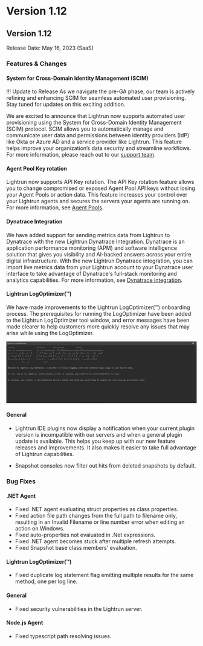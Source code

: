 # Version 1.12

## Version 1.12

Release Date: May 16, 2023 (SaaS)

### Features & Changes

#### System for Cross-Domain Identity Management (SCIM)

!!! Update to Release
    As we navigate the pre-GA phase, our team is actively refining and enhancing SCIM for seamless automated user provisioning. <br> Stay tuned for updates on this exciting addition.

We are excited to announce that Lightrun now supports automated user provisioning using the System for Cross-Domain Identity Management (SCIM) protocol. SCIM allows you to automatically manage and communicate user data and permissions between identity providers (IdP) like Okta or Azure AD and a service provider like Lightrun. This feature helps improve your organization’s data security and streamline workflows. For more information, please reach out to our [support team](https://go.lightrun.com/contact-us). 

#### Agent Pool Key rotation 

  Lightrun now supports API Key rotation. The API Key rotation feature allows you to change compromised or exposed Agent Pool API keys without losing your Agent Pools or action data. This feature increases your control over your Lightrun agents and secures the servers your agents are running on. For more information, see [Agent Pools](/rbac/manage-pools/).

#### Dynatrace Integration

  We have added support for sending metrics data from Lightrun to Dynatrace with the new Lightrun Dynatrace Integration. Dynatrace is an application performance monitoring (APM) and software intelligence solution that gives you visibility and AI-backed answers across your entire digital infrastructure. With the new Lightrun Dynatrace integration, you can import live metrics data from your Lightrun account to your Dynatrace user interface to take advantage of Dynatrace's full-stack monitoring and analytics capabilities. For more information, see [Dynatrace integration](/integrations/dynatrace/).

#### Lightrun LogOptimizer(™)

  We have made improvements to the Lightrun LogOptimizer(™) onboarding process. The prerequisites for running the LogOptimizer have been added to the Lightrun LogOptimizer tool window, and error messages have been made clearer to help customers more quickly resolve any issues that may arise while using the LogOptimizer.

  ![LogOptimizer](../assets/images/logoptimizer-new-onboard.png)

#### General

- Lightrun IDE plugins now display a notification when your current plugin version is incompatible with our servers and when a general plugin update is available. This helps you keep up with our new feature releases and improvements. It also makes it easier to take full advantage of Lightrun capabilities.

- Snapshot consoles now filter out hits from deleted snapshots by default.

### Bug Fixes

#### .NET Agent

- Fixed .NET agent evaluating struct properties as class properties.
- Fixed action file path changes from the full path to filename only, resulting in an Invalid Filename or line number error when editing an action on Windows.
- Fixed auto-properties not evaluated in .Net expressions.
- Fixed .NET agent becomes stuck after multiple refresh attempts.
- Fixed Snapshot base class members' evaluation.

#### Lightrun LogOptimizer(™)

- Fixed duplicate log statement flag emitting multiple results for the same method, one per log line.

#### General

- Fixed security vulnerabilities in the Lightrun server.

#### Node.js Agent

- Fixed typescript path resolving issues.